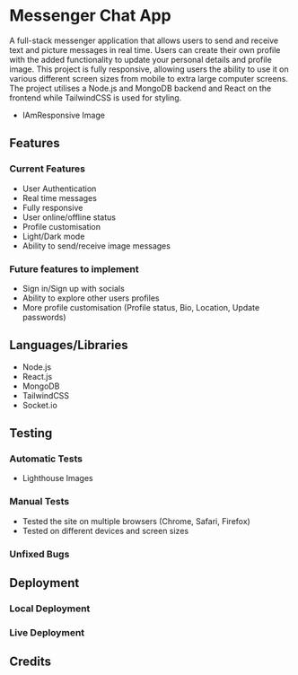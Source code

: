 # Messenger Chat App

A full-stack messenger application that allows users to send and receive text and picture messages in real time. Users can create their own profile with the added functionality to update your personal details and profile image. This project is fully responsive, allowing users the ability to use it on various different screen sizes from mobile to extra large computer screens. The project utilises a Node.js and MongoDB backend and React on the frontend while TailwindCSS is used for styling.  

- IAmResponsive Image

## Features

### Current Features

- User Authentication
- Real time messages
- Fully responsive
- User online/offline status 
- Profile customisation 
- Light/Dark mode
- Ability to send/receive image messages

### Future features to implement

- Sign in/Sign up with socials
- Ability to explore other users profiles 
- More profile customisation (Profile status, Bio, Location, Update passwords)

## Languages/Libraries

- Node.js
- React.js
- MongoDB
- TailwindCSS
- Socket.io

## Testing 

### Automatic Tests

- Lighthouse Images

### Manual Tests

- Tested the site on multiple browsers (Chrome, Safari, Firefox)
- Tested on different devices and screen sizes

### Unfixed Bugs

## Deployment 

### Local Deployment

### Live Deployment

## Credits